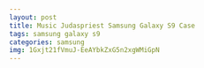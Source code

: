 ```yaml
---
layout: post
title: Music Judaspriest Samsung Galaxy S9 Case
tags: samsung galaxy s9
categories: samsung
img: 1Gxjt21fVmuJ-EeAYbkZxG5n2xgWMiGpN
---
```

